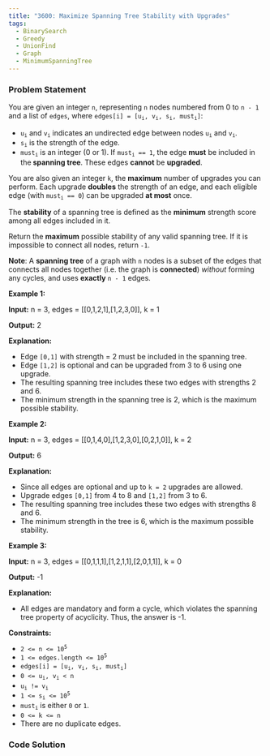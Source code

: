 ```yaml
---
title: "3600: Maximize Spanning Tree Stability with Upgrades"
tags:
  - BinarySearch
  - Greedy
  - UnionFind
  - Graph
  - MinimumSpanningTree
---
```

### Problem Statement

<p>You are given an integer <code>n</code>, representing <code>n</code> nodes numbered from 0 to <code>n - 1</code> and a list of <code>edges</code>, where <code>edges[i] = [u<sub>i</sub>, v<sub>i</sub>, s<sub>i</sub>, must<sub>i</sub>]</code>:</p>

<ul>
	<li><code>u<sub>i</sub></code> and <code>v<sub>i</sub></code> indicates an undirected edge between nodes <code>u<sub>i</sub></code> and <code>v<sub>i</sub></code>.</li>
	<li><code>s<sub>i</sub></code> is the strength of the edge.</li>
	<li><code>must<sub>i</sub></code> is an integer (0 or 1). If <code>must<sub>i</sub> == 1</code>, the edge <strong>must</strong> be included in the<strong> </strong><strong>spanning tree</strong>. These edges <strong>cannot</strong> be <strong>upgraded</strong>.</li>
</ul>

<p>You are also given an integer <code>k</code>, the <strong>maximum</strong> number of upgrades you can perform. Each upgrade <strong>doubles</strong> the strength of an edge, and each eligible edge (with <code>must<sub>i</sub> == 0</code>) can be upgraded <strong>at most</strong> once.</p>

<p>The <strong>stability</strong> of a spanning tree is defined as the <strong>minimum</strong> strength score among all edges included in it.</p>

<p>Return the <strong>maximum</strong> possible stability of any valid spanning tree. If it is impossible to connect all nodes, return <code>-1</code>.</p>

<p><strong>Note</strong>: A <strong>spanning tree</strong> of a graph with <code>n</code> nodes is a subset of the edges that connects all nodes together (i.e. the graph is <strong>connected</strong>) <em>without</em> forming any cycles, and uses <strong>exactly</strong> <code>n - 1</code> edges.</p>


<p><strong class="example">Example 1:</strong></p>

<div class="example-block">
<p><strong>Input:</strong> <span class="example-io">n = 3, edges = [[0,1,2,1],[1,2,3,0]], k = 1</span></p>

<p><strong>Output:</strong> <span class="example-io">2</span></p>

<p><strong>Explanation:</strong></p>

<ul>
	<li>Edge <code>[0,1]</code> with strength = 2 must be included in the spanning tree.</li>
	<li>Edge <code>[1,2]</code> is optional and can be upgraded from 3 to 6 using one upgrade.</li>
	<li>The resulting spanning tree includes these two edges with strengths 2 and 6.</li>
	<li>The minimum strength in the spanning tree is 2, which is the maximum possible stability.</li>
</ul>
</div>

<p><strong class="example">Example 2:</strong></p>

<div class="example-block">
<p><strong>Input:</strong> <span class="example-io">n = 3, edges = [[0,1,4,0],[1,2,3,0],[0,2,1,0]], k = 2</span></p>

<p><strong>Output:</strong> <span class="example-io">6</span></p>

<p><strong>Explanation:</strong></p>

<ul>
	<li>Since all edges are optional and up to <code>k = 2</code> upgrades are allowed.</li>
	<li>Upgrade edges <code>[0,1]</code> from 4 to 8 and <code>[1,2]</code> from 3 to 6.</li>
	<li>The resulting spanning tree includes these two edges with strengths 8 and 6.</li>
	<li>The minimum strength in the tree is 6, which is the maximum possible stability.</li>
</ul>
</div>

<p><strong class="example">Example 3:</strong></p>

<div class="example-block">
<p><strong>Input:</strong> <span class="example-io">n = 3, edges = [[0,1,1,1],[1,2,1,1],[2,0,1,1]], k = 0</span></p>

<p><strong>Output:</strong> <span class="example-io">-1</span></p>

<p><strong>Explanation:</strong></p>

<ul>
	<li>All edges are mandatory and form a cycle, which violates the spanning tree property of acyclicity. Thus, the answer is -1.</li>
</ul>
</div>


<p><strong>Constraints:</strong></p>

<ul>
	<li><code>2 &lt;= n &lt;= 10<sup>5</sup></code></li>
	<li><code>1 &lt;= edges.length &lt;= 10<sup>5</sup></code></li>
	<li><code>edges[i] = [u<sub>i</sub>, v<sub>i</sub>, s<sub>i</sub>, must<sub>i</sub>]</code></li>
	<li><code>0 &lt;= u<sub>i</sub>, v<sub>i</sub> &lt; n</code></li>
	<li><code>u<sub>i</sub> != v<sub>i</sub></code></li>
	<li><code>1 &lt;= s<sub>i</sub> &lt;= 10<sup>5</sup></code></li>
	<li><code>must<sub>i</sub></code> is either <code>0</code> or <code>1</code>.</li>
	<li><code>0 &lt;= k &lt;= n</code></li>
	<li>There are no duplicate edges.</li>
</ul>


### Code Solution

```python

```
